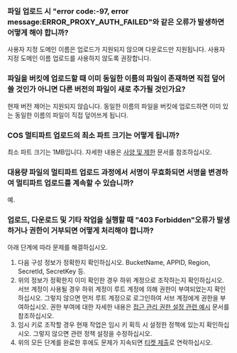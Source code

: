 ### 파일 업로드 시 "error code:-97, error message:ERROR_PROXY_AUTH_FAILED"와 같은 오류가 발생하면 어떻게 해야 합니까?

사용자 지정 도메인 이름은 업로드가 지원되지 않으며 다운로드만 지원됩니다. 사용자 지정 도메인 이름 업로드를 사용하지 않도록 권장합니다.

### 파일을 버킷에 업로드할 때 이미 동일한 이름의 파일이 존재하면 직접 덮어쓸 것인가 아니면 다른 버전의 파일이 새로 추가될 것인가요?

현재 버전 제어는 지원되지 않습니다. 동일한 이름의 파일을 버킷에 업로드하면 이미 있는 동일한 이름의 파일이 직접 덮어쓰게 됩니다.

### COS 멀티파트 업로드의 최소 파트 크기는 어떻게 됩니까?

최소 파트 크기는 1MB입니다. 자세한 내용은 [사양 및 제한](https://cloud.tencent.com/document/product/436/14518) 문서를 참조하십시오.

### 대용량 파일의 멀티파트 업로드 과정에서 서명이 무효화되면 서명을 변경하여 멀티파트 업로드를 계속할 수 있습니까?

예.

### 업로드, 다운로드 및 기타 작업을 실행할 때 "403 Forbidden"오류가 발생하거나 권한이 거부되면 어떻게 처리해야 합니까?

아래 단계에 따라 문제를 해결하십시오.

1. 다음 구성 정보가 정확한지 확인하십시오.
   BucketName, APPID, Region, SecretId, SecretKey 등.
2. 위의 정보가 정확한지 이미 확인한 경우 하위 계정으로 조작하는지 확인하십시오. 서브 계정이 사용될 경우 하위 계정이 루트 계정에 의해 권한이 부여되었는지 확인하십시오. 그렇지 않으면 먼저 루트 계정으로 로그인하여 서브 계정에게 권한을 부여하십시오. 권한 부여에 대한 자세한 내용은 [접근 관리 권한 설정 관련 예시](https://cloud.tencent.com/document/product/436/12514) 문서를 참조하십시오.
3. 임시 키로 조작할 경우 현재 작업은 임시 키 획득 시 설정한 정책에 있는지 확인하십시오. 그렇지 않으면 관련 정책 설정을 수정하십시오.
4. 위의 모든 단계를 완료한 후에도 문제가 지속되면 [티켓 제출](https://console.cloud.tencent.com/workorder/category?level1_id=83&level2_id=84&source=0&data_title=%E5%AF%B9%E8%B1%A1%E5%AD%98%E5%82%A8%20COS&step=1)로 연락하십시오.
